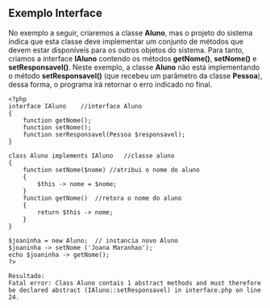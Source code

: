 ## Exemplo Interface
No exemplo a seguir, criaremos a classe **Aluno**, mas o projeto do sistema indica que esta classe deve implementar um conjunto de métodos que devem estar disponíveis para os outros objetos do sistema. Para tanto, criamos a interface **IAluno** contendo os métodos **getNome()**, **setNome()** e **setResponsavel()**. Neste exemplo, a classe **Aluno** não está implementando o método **setResponsavel()** (que recebeu um parâmetro da classe **Pessoa**), dessa forma, o programa irá retornar o erro indicado no final.
```
<?php
interface IAluno    //interface Aluno
{
    function getNome();
    function setNome();
    function serResponsavel(Pessoa $responsavel);
}

class Aluno implements IAluno   //classe aluno
{
    function setNome($nome) //atribui o nome do aluno
    {
        $this -> nome = $nome;
    }
    function getNome()  //retora o nome do aluno
    {
        return $this -> nome;
    }
}

$joaninha = new Aluno;  // instancia novo Aluno
$joaninha -> setNome ('Joana Maranhao');
echo $joaninha -> getNome();
?>

Resultado:
Fatal error: Class Aluno contais 1 abstract methods and must therefore be declared abstract (IAluno::setResponsavel) in interface.php on line 24.
```